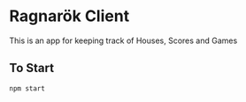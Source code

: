 # Ragnarök Client

This is an app for keeping track of Houses, Scores and Games

## To Start

`npm start`
